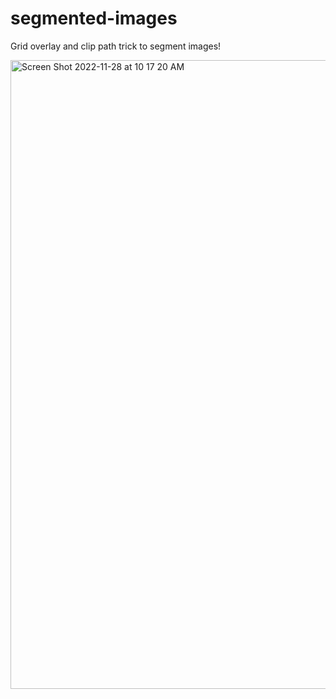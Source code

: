# segmented-images
Grid overlay and clip path trick to segment images!

<img width="1006" alt="Screen Shot 2022-11-28 at 10 17 20 AM" src="https://user-images.githubusercontent.com/13953685/204351181-9fc3725b-15f2-408a-9e35-68f4d2c18656.png">
